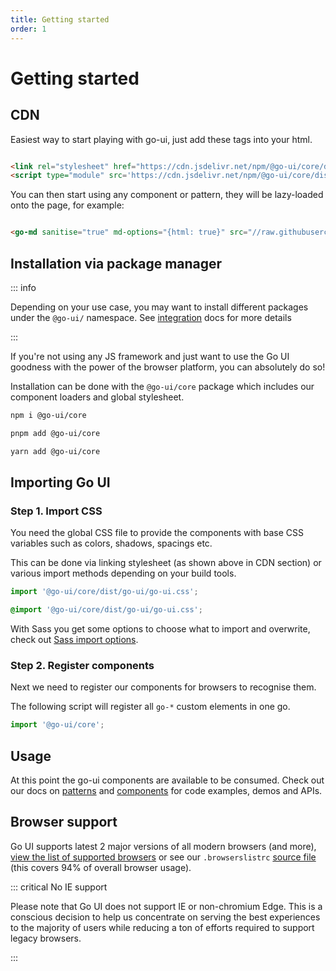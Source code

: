 ```yaml
---
title: Getting started
order: 1
---
```

# Getting started

## CDN

Easiest way to start playing with go-ui, just add these tags into your html.

```html

<link rel="stylesheet" href="https://cdn.jsdelivr.net/npm/@go-ui/core/dist/go-ui/go-ui.css" />
<script type="module" src='https://cdn.jsdelivr.net/npm/@go-ui/core/dist/go-ui/go-ui.esm.js'></script>

```

You can then start using any component or pattern, they will be lazy-loaded onto the page, for example:

```html

<go-md sanitise="true" md-options="{html: true}" src="//raw.githubusercontent.com/getgoui/go-ui/main/README.md">Fallback content.</go-md>

```


## Installation via package manager

::: info

Depending on your use case, you may want to install different packages under the `@go-ui/` namespace. See [integration](integration) docs for more details

:::

If you're not using any JS framework and just want to use the Go UI goodness with the power of the browser platform, you can absolutely do so!

Installation can be done with the `@go-ui/core` package which includes our component loaders and global stylesheet.

<go-tabs>
  <go-tab label="npm">

```bash
npm i @go-ui/core
```
  
  </go-tab>
  <go-tab label="pnpm">

```bash
pnpm add @go-ui/core
```
  
  </go-tab>
  <go-tab label="yarn">

```bash
yarn add @go-ui/core
```
  
  </go-tab>
</go-tabs>


## Importing Go UI

### Step 1. Import CSS

You need the global CSS file to provide the components with base CSS variables such as colors, shadows, spacings etc. 

This can be done via linking stylesheet (as shown above in CDN section) or various import methods depending on your build tools.

<go-tabs>

<go-tab label="JS">

```js
import '@go-ui/core/dist/go-ui/go-ui.css';
```

</go-tab>

<go-tab label="Sass/Scss">

```scss
@import '@go-ui/core/dist/go-ui/go-ui.css';
```

With Sass you get some options to choose what to import and overwrite, check out [Sass import options](theming/sass).

</go-tab>
</go-tabs>


### Step 2. Register components

Next we need to register our components for browsers to recognise them.

The following script will register all `go-*` custom elements in one go.

```js
import '@go-ui/core';
```

<!-- @todo test how tree shaking works in starter apps -->
<!-- @todo add example of registering single component -->


## Usage

At this point the go-ui components are available to be consumed. Check out our docs on [patterns](/docs/patterns) and [components](/docs/components) for code examples, demos and APIs.


## Browser support

Go UI supports latest 2 major versions of all modern browsers (and more), [view the list of supported browsers](https://browserslist.dev/?q=PiAwLjUlLCBsYXN0IDIgbWFqb3IgdmVyc2lvbnMsIG5vdCBkZWFkLCBDaHJvbWUgPj0gNjAsIEZpcmVmb3ggPj0gNjAsIEZpcmVmb3ggRVNSLCBpT1MgPj0gMTIsIFNhZmFyaSA%2BPSAxMiwgbm90IGllID4gMCwgbm90IG9wX21pbmkgYWxs) or see our `.browserslistrc` [source file](https://github.com/getgoui/go-ui/blob/main/.browserslistrc) (this covers 94% of overall browser usage). 

::: critical  No IE support

Please note that Go UI does not support IE or non-chromium Edge. This is a conscious decision to help us concentrate on serving the best experiences to the majority of users while reducing a ton of efforts required to support legacy browsers.

:::
